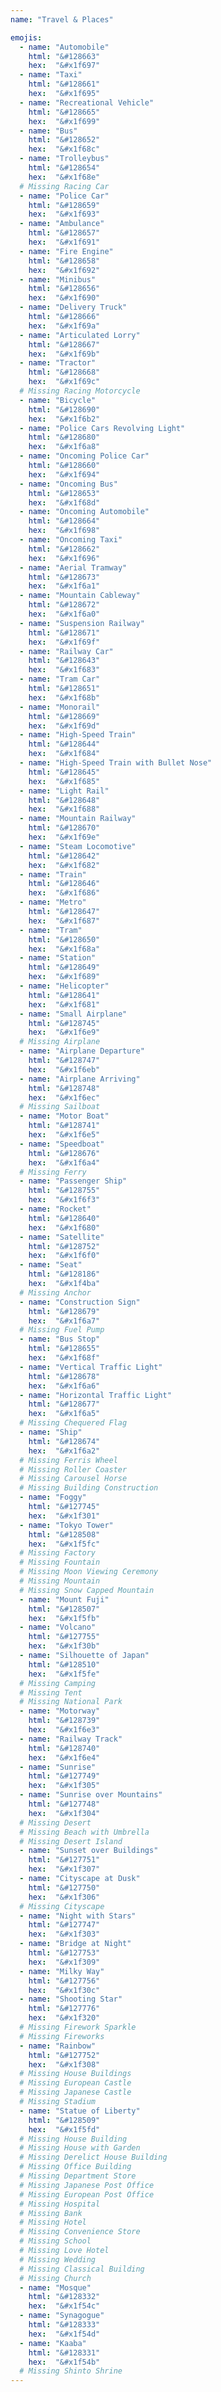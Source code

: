 ```yaml
---
name: "Travel & Places"

emojis:
  - name: "Automobile"
    html: "&#128663"
    hex:  "&#x1f697"
  - name: "Taxi"
    html: "&#128661"
    hex:  "&#x1f695"
  - name: "Recreational Vehicle"
    html: "&#128665"
    hex:  "&#x1f699"
  - name: "Bus"
    html: "&#128652"
    hex:  "&#x1f68c"
  - name: "Trolleybus"
    html: "&#128654"
    hex:  "&#x1f68e"
  # Missing Racing Car
  - name: "Police Car"
    html: "&#128659"
    hex:  "&#x1f693"
  - name: "Ambulance"
    html: "&#128657"
    hex:  "&#x1f691"
  - name: "Fire Engine"
    html: "&#128658"
    hex:  "&#x1f692"
  - name: "Minibus"
    html: "&#128656"
    hex:  "&#x1f690"
  - name: "Delivery Truck"
    html: "&#128666"
    hex:  "&#x1f69a"
  - name: "Articulated Lorry"
    html: "&#128667"
    hex:  "&#x1f69b"
  - name: "Tractor"
    html: "&#128668"
    hex:  "&#x1f69c"
  # Missing Racing Motorcycle
  - name: "Bicycle"
    html: "&#128690"
    hex:  "&#x1f6b2"
  - name: "Police Cars Revolving Light"
    html: "&#128680"
    hex:  "&#x1f6a8"
  - name: "Oncoming Police Car"
    html: "&#128660"
    hex:  "&#x1f694"
  - name: "Oncoming Bus"
    html: "&#128653"
    hex:  "&#x1f68d"
  - name: "Oncoming Automobile"
    html: "&#128664"
    hex:  "&#x1f698"
  - name: "Oncoming Taxi"
    html: "&#128662"
    hex:  "&#x1f696"
  - name: "Aerial Tramway"
    html: "&#128673"
    hex:  "&#x1f6a1"
  - name: "Mountain Cableway"
    html: "&#128672"
    hex:  "&#x1f6a0"
  - name: "Suspension Railway"
    html: "&#128671"
    hex:  "&#x1f69f"
  - name: "Railway Car"
    html: "&#128643"
    hex:  "&#x1f683"
  - name: "Tram Car"
    html: "&#128651"
    hex:  "&#x1f68b"
  - name: "Monorail"
    html: "&#128669"
    hex:  "&#x1f69d"
  - name: "High-Speed Train"
    html: "&#128644"
    hex:  "&#x1f684"
  - name: "High-Speed Train with Bullet Nose"
    html: "&#128645"
    hex:  "&#x1f685"
  - name: "Light Rail"
    html: "&#128648"
    hex:  "&#x1f688"
  - name: "Mountain Railway"
    html: "&#128670"
    hex:  "&#x1f69e"
  - name: "Steam Locomotive"
    html: "&#128642"
    hex:  "&#x1f682"
  - name: "Train"
    html: "&#128646"
    hex:  "&#x1f686"
  - name: "Metro"
    html: "&#128647"
    hex:  "&#x1f687"
  - name: "Tram"
    html: "&#128650"
    hex:  "&#x1f68a"
  - name: "Station"
    html: "&#128649"
    hex:  "&#x1f689"
  - name: "Helicopter"
    html: "&#128641"
    hex:  "&#x1f681"
  - name: "Small Airplane"
    html: "&#128745"
    hex:  "&#x1f6e9"
  # Missing Airplane
  - name: "Airplane Departure"
    html: "&#128747"
    hex:  "&#x1f6eb"
  - name: "Airplane Arriving"
    html: "&#128748"
    hex:  "&#x1f6ec"
  # Missing Sailboat
  - name: "Motor Boat"
    html: "&#128741"
    hex:  "&#x1f6e5"
  - name: "Speedboat"
    html: "&#128676"
    hex:  "&#x1f6a4"
  # Missing Ferry
  - name: "Passenger Ship"
    html: "&#128755"
    hex:  "&#x1f6f3"
  - name: "Rocket"
    html: "&#128640"
    hex:  "&#x1f680"
  - name: "Satellite"
    html: "&#128752"
    hex:  "&#x1f6f0"
  - name: "Seat"
    html: "&#128186"
    hex:  "&#x1f4ba"
  # Missing Anchor
  - name: "Construction Sign"
    html: "&#128679"
    hex:  "&#x1f6a7"
  # Missing Fuel Pump
  - name: "Bus Stop"
    html: "&#128655"
    hex:  "&#x1f68f"
  - name: "Vertical Traffic Light"
    html: "&#128678"
    hex:  "&#x1f6a6"
  - name: "Horizontal Traffic Light"
    html: "&#128677"
    hex:  "&#x1f6a5"
  # Missing Chequered Flag
  - name: "Ship"
    html: "&#128674"
    hex:  "&#x1f6a2"
  # Missing Ferris Wheel
  # Missing Roller Coaster
  # Missing Carousel Horse
  # Missing Building Construction
  - name: "Foggy"
    html: "&#127745"
    hex:  "&#x1f301"
  - name: "Tokyo Tower"
    html: "&#128508"
    hex:  "&#x1f5fc"
  # Missing Factory
  # Missing Fountain
  # Missing Moon Viewing Ceremony
  # Missing Mountain
  # Missing Snow Capped Mountain
  - name: "Mount Fuji"
    html: "&#128507"
    hex:  "&#x1f5fb"
  - name: "Volcano"
    html: "&#127755"
    hex:  "&#x1f30b"
  - name: "Silhouette of Japan"
    html: "&#128510"
    hex:  "&#x1f5fe"
  # Missing Camping
  # Missing Tent
  # Missing National Park
  - name: "Motorway"
    html: "&#128739"
    hex:  "&#x1f6e3"
  - name: "Railway Track"
    html: "&#128740"
    hex:  "&#x1f6e4"
  - name: "Sunrise"
    html: "&#127749"
    hex:  "&#x1f305"
  - name: "Sunrise over Mountains"
    html: "&#127748"
    hex:  "&#x1f304"
  # Missing Desert
  # Missing Beach with Umbrella
  # Missing Desert Island
  - name: "Sunset over Buildings"
    html: "&#127751"
    hex:  "&#x1f307"
  - name: "Cityscape at Dusk"
    html: "&#127750"
    hex:  "&#x1f306"
  # Missing Cityscape
  - name: "Night with Stars"
    html: "&#127747"
    hex:  "&#x1f303"
  - name: "Bridge at Night"
    html: "&#127753"
    hex:  "&#x1f309"
  - name: "Milky Way"
    html: "&#127756"
    hex:  "&#x1f30c"
  - name: "Shooting Star"
    html: "&#127776"
    hex:  "&#x1f320"
  # Missing Firework Sparkle
  # Missing Fireworks
  - name: "Rainbow"
    html: "&#127752"
    hex:  "&#x1f308"
  # Missing House Buildings
  # Missing European Castle
  # Missing Japanese Castle
  # Missing Stadium
  - name: "Statue of Liberty"
    html: "&#128509"
    hex:  "&#x1f5fd"
  # Missing House Building
  # Missing House with Garden
  # Missing Derelict House Building
  # Missing Office Building
  # Missing Department Store
  # Missing Japanese Post Office
  # Missing European Post Office
  # Missing Hospital
  # Missing Bank
  # Missing Hotel
  # Missing Convenience Store
  # Missing School
  # Missing Love Hotel
  # Missing Wedding
  # Missing Classical Building
  # Missing Church
  - name: "Mosque"
    html: "&#128332"
    hex:  "&#x1f54c"
  - name: "Synagogue"
    html: "&#128333"
    hex:  "&#x1f54d"
  - name: "Kaaba"
    html: "&#128331"
    hex:  "&#x1f54b"
  # Missing Shinto Shrine
---
```

